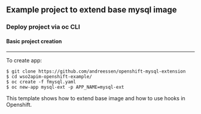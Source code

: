 ## Example project to extend base mysql image
### Deploy project via oc CLI

#### Basic project creation
-----------
To create app:
```
$ git clone https://github.com/andreessen/openshift-mysql-extension
$ cd wso2apim-openshift-example/
$ oc create -f fmysql.yaml
$ oc new-app mysql-ext -p APP_NAME=mysql-ext
```
This template shows how to extend base image and how to use hooks in Openshift.
